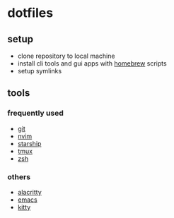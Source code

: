 # dotfiles

## setup

- clone repository to local machine
- install cli tools and gui apps with [homebrew](https://brew.sh/) scripts
- setup symlinks

## tools

### frequently used

- [git](https://www.git-scm.com/)
- [nvim](https://neovim.io/)
- [starship](https://starship.rs/)
- [tmux](https://github.com/tmux/tmux/wiki)
- [zsh](https://www.zsh.org/)

### others

- [alacritty](https://alacritty.org/)
- [emacs](https://www.gnu.org/software/emacs/)
- [kitty](https://sw.kovidgoyal.net/kitty/)
